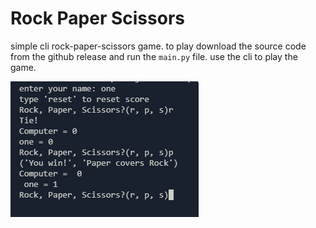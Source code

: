 # Rock Paper Scissors

simple cli rock-paper-scissors game. to play download the source code from the github release and run the `main.py` file. use the cli to play the game.

![alt text](image.png)